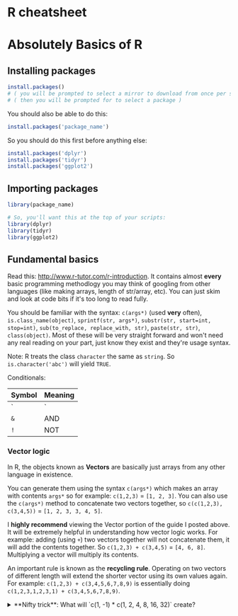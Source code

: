 # R cheatsheet
# Absolutely Basics of R

## Installing packages

```R
install.packages()
# ( you will be prompted to select a mirror to download from once per session )
# ( then you will be prompted for to select a package )
```

You should also be able to do this:

```R
install.packages('package_name')
```

So you should do this first before anything else:

```R
install.packages('dplyr')
install.packages('tidyr')
install.packages('ggplot2')
```

## Importing packages

```R
library(package_name)

# So, you'll want this at the top of your scripts:
library(dplyr)
library(tidyr)
library(ggplot2)
```

## Fundamental basics

Read this: http://www.r-tutor.com/r-introduction. It contains almost **every** basic programming methodlogy you may think of googling from other languages (like making arrays, length of str/array, etc). You can just skim and look at code bits if it's too long to read fully.

You should be familiar with the syntax: `c(args*)` (used **very** often), `is.class_name(object)`, `sprintf(str, args*)`, `substr(str, start=int, stop=int)`, `sub(to_replace, replace_with, str)`, `paste(str, str)`, `class(object)`. Most of these will be very straight forward and won't need any real reading on your part, just know they exist and they're usage syntax.

Note: R treats the class `character` the same as `string`. So `is.character('abc')` will yield `TRUE`.

Conditionals:

|Symbol|Meaning|
|---|---|
|`|`|OR|
|`&`|AND|
|`!`|NOT|

### Vector logic

In R, the objects known as **Vectors** are basically just arrays from any other language in existence.

You can generate them using the syntax `c(args*)` which makes an array with contents `args*` so for example: `c(1,2,3)` = `[1, 2, 3]`. You can also use the `c(args*)` method to concatenate two vectors together, so `c(c(1,2,3), c(3,4,5))` = `[1, 2, 3, 3, 4, 5]`.

I **highly recommend** viewing the Vector portion of the guide I posted above. It will be extremely helpful in understanding how vector logic works. For example: adding (using `+`) two vectors together will not concatenate them, it will add the contents together. So `c(1,2,3) + c(3,4,5)` = `[4, 6, 8]`. Multiplying a vector will multiply its contents.

An important rule is known as the **recycling rule**. Operating on two vectors of different length will extend the shorter vector using its own values again. For example: `c(1,2,3) + c(3,4,5,6,7,8,9)` is essentially doing `c(1,2,3,1,2,3,1) + c(3,4,5,6,7,8,9)`.

<details>
<summary>**Nifty trick**: What will `c(1, -1) * c(1, 2, 4, 8, 16, 32)` create?</summary>
`[1, -2, 4, -8, 16, -32]`
aka an alternating sequence!
</details>

